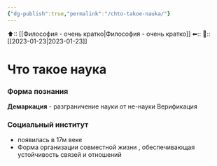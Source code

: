 ```yaml
---
{"dg-publish":true,"permalink":"/chto-takoe-nauka/"}
---
```



⬆:: [[Философия - очень кратко\|Философия - очень кратко]]
⬅::
📅:: [[2023-01-23\|2023-01-23]]

# Что такое наука

### Форма познания
**Демаркация**  - разграничение науки от не-науки
Верификация

### Социальный институт 
- появилась в 17м веке
- Форма организации совместной жизни , обеспечивающая устойчивость связей и отношений 

